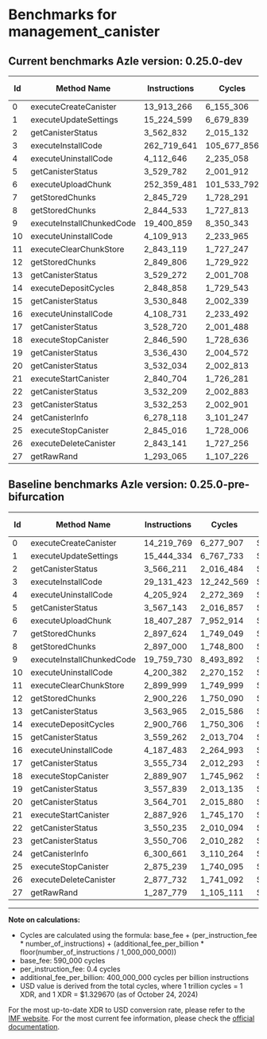 # Benchmarks for management_canister

## Current benchmarks Azle version: 0.25.0-dev

| Id  | Method Name               | Instructions | Cycles      | USD           | USD/Million Calls | Change                                |
| --- | ------------------------- | ------------ | ----------- | ------------- | ----------------- | ------------------------------------- |
| 0   | executeCreateCanister     | 13_913_266   | 6_155_306   | $0.0000081845 | $8.18             | <font color="green">-306_503</font>   |
| 1   | executeUpdateSettings     | 15_224_599   | 6_679_839   | $0.0000088820 | $8.88             | <font color="green">-219_735</font>   |
| 2   | getCanisterStatus         | 3_562_832    | 2_015_132   | $0.0000026795 | $2.67             | <font color="green">-3_379</font>     |
| 3   | executeInstallCode        | 262_719_641  | 105_677_856 | $0.0001405167 | $140.51           | <font color="red">+233_588_218</font> |
| 4   | executeUninstallCode      | 4_112_646    | 2_235_058   | $0.0000029719 | $2.97             | <font color="green">-93_278</font>    |
| 5   | getCanisterStatus         | 3_529_782    | 2_001_912   | $0.0000026619 | $2.66             | <font color="green">-37_361</font>    |
| 6   | executeUploadChunk        | 252_359_481  | 101_533_792 | $0.0001350064 | $135.00           | <font color="red">+233_952_194</font> |
| 7   | getStoredChunks           | 2_845_729    | 1_728_291   | $0.0000022981 | $2.29             | <font color="green">-51_895</font>    |
| 8   | getStoredChunks           | 2_844_533    | 1_727_813   | $0.0000022974 | $2.29             | <font color="green">-52_467</font>    |
| 9   | executeInstallChunkedCode | 19_400_859   | 8_350_343   | $0.0000111032 | $11.10            | <font color="green">-358_871</font>   |
| 10  | executeUninstallCode      | 4_109_913    | 2_233_965   | $0.0000029704 | $2.97             | <font color="green">-90_469</font>    |
| 11  | executeClearChunkStore    | 2_843_119    | 1_727_247   | $0.0000022967 | $2.29             | <font color="green">-56_880</font>    |
| 12  | getStoredChunks           | 2_849_806    | 1_729_922   | $0.0000023002 | $2.30             | <font color="green">-50_420</font>    |
| 13  | getCanisterStatus         | 3_529_272    | 2_001_708   | $0.0000026616 | $2.66             | <font color="green">-34_693</font>    |
| 14  | executeDepositCycles      | 2_848_858    | 1_729_543   | $0.0000022997 | $2.29             | <font color="green">-51_908</font>    |
| 15  | getCanisterStatus         | 3_530_848    | 2_002_339   | $0.0000026625 | $2.66             | <font color="green">-28_414</font>    |
| 16  | executeUninstallCode      | 4_108_731    | 2_233_492   | $0.0000029698 | $2.96             | <font color="green">-78_752</font>    |
| 17  | getCanisterStatus         | 3_528_720    | 2_001_488   | $0.0000026613 | $2.66             | <font color="green">-27_014</font>    |
| 18  | executeStopCanister       | 2_846_590    | 1_728_636   | $0.0000022985 | $2.29             | <font color="green">-43_317</font>    |
| 19  | getCanisterStatus         | 3_536_430    | 2_004_572   | $0.0000026654 | $2.66             | <font color="green">-21_409</font>    |
| 20  | getCanisterStatus         | 3_532_034    | 2_002_813   | $0.0000026631 | $2.66             | <font color="green">-32_667</font>    |
| 21  | executeStartCanister      | 2_840_704    | 1_726_281   | $0.0000022954 | $2.29             | <font color="green">-47_222</font>    |
| 22  | getCanisterStatus         | 3_532_209    | 2_002_883   | $0.0000026632 | $2.66             | <font color="green">-18_026</font>    |
| 23  | getCanisterStatus         | 3_532_253    | 2_002_901   | $0.0000026632 | $2.66             | <font color="green">-18_453</font>    |
| 24  | getCanisterInfo           | 6_278_118    | 3_101_247   | $0.0000041236 | $4.12             | <font color="green">-22_543</font>    |
| 25  | executeStopCanister       | 2_845_016    | 1_728_006   | $0.0000022977 | $2.29             | <font color="green">-30_223</font>    |
| 26  | executeDeleteCanister     | 2_843_141    | 1_727_256   | $0.0000022967 | $2.29             | <font color="green">-34_591</font>    |
| 27  | getRawRand                | 1_293_065    | 1_107_226   | $0.0000014722 | $1.47             | <font color="red">+5_286</font>       |

## Baseline benchmarks Azle version: 0.25.0-pre-bifurcation

| Id  | Method Name               | Instructions | Cycles     | USD           | USD/Million Calls |
| --- | ------------------------- | ------------ | ---------- | ------------- | ----------------- |
| 0   | executeCreateCanister     | 14_219_769   | 6_277_907  | $0.0000083475 | $8.34             |
| 1   | executeUpdateSettings     | 15_444_334   | 6_767_733  | $0.0000089989 | $8.99             |
| 2   | getCanisterStatus         | 3_566_211    | 2_016_484  | $0.0000026813 | $2.68             |
| 3   | executeInstallCode        | 29_131_423   | 12_242_569 | $0.0000162786 | $16.27            |
| 4   | executeUninstallCode      | 4_205_924    | 2_272_369  | $0.0000030215 | $3.02             |
| 5   | getCanisterStatus         | 3_567_143    | 2_016_857  | $0.0000026818 | $2.68             |
| 6   | executeUploadChunk        | 18_407_287   | 7_952_914  | $0.0000105748 | $10.57            |
| 7   | getStoredChunks           | 2_897_624    | 1_749_049  | $0.0000023257 | $2.32             |
| 8   | getStoredChunks           | 2_897_000    | 1_748_800  | $0.0000023253 | $2.32             |
| 9   | executeInstallChunkedCode | 19_759_730   | 8_493_892  | $0.0000112941 | $11.29            |
| 10  | executeUninstallCode      | 4_200_382    | 2_270_152  | $0.0000030186 | $3.01             |
| 11  | executeClearChunkStore    | 2_899_999    | 1_749_999  | $0.0000023269 | $2.32             |
| 12  | getStoredChunks           | 2_900_226    | 1_750_090  | $0.0000023270 | $2.32             |
| 13  | getCanisterStatus         | 3_563_965    | 2_015_586  | $0.0000026801 | $2.68             |
| 14  | executeDepositCycles      | 2_900_766    | 1_750_306  | $0.0000023273 | $2.32             |
| 15  | getCanisterStatus         | 3_559_262    | 2_013_704  | $0.0000026776 | $2.67             |
| 16  | executeUninstallCode      | 4_187_483    | 2_264_993  | $0.0000030117 | $3.01             |
| 17  | getCanisterStatus         | 3_555_734    | 2_012_293  | $0.0000026757 | $2.67             |
| 18  | executeStopCanister       | 2_889_907    | 1_745_962  | $0.0000023216 | $2.32             |
| 19  | getCanisterStatus         | 3_557_839    | 2_013_135  | $0.0000026768 | $2.67             |
| 20  | getCanisterStatus         | 3_564_701    | 2_015_880  | $0.0000026805 | $2.68             |
| 21  | executeStartCanister      | 2_887_926    | 1_745_170  | $0.0000023205 | $2.32             |
| 22  | getCanisterStatus         | 3_550_235    | 2_010_094  | $0.0000026728 | $2.67             |
| 23  | getCanisterStatus         | 3_550_706    | 2_010_282  | $0.0000026730 | $2.67             |
| 24  | getCanisterInfo           | 6_300_661    | 3_110_264  | $0.0000041356 | $4.13             |
| 25  | executeStopCanister       | 2_875_239    | 1_740_095  | $0.0000023138 | $2.31             |
| 26  | executeDeleteCanister     | 2_877_732    | 1_741_092  | $0.0000023151 | $2.31             |
| 27  | getRawRand                | 1_287_779    | 1_105_111  | $0.0000014694 | $1.46             |

---

**Note on calculations:**

-   Cycles are calculated using the formula: base_fee + (per_instruction_fee \* number_of_instructions) + (additional_fee_per_billion \* floor(number_of_instructions / 1_000_000_000))
-   base_fee: 590_000 cycles
-   per_instruction_fee: 0.4 cycles
-   additional_fee_per_billion: 400_000_000 cycles per billion instructions
-   USD value is derived from the total cycles, where 1 trillion cycles = 1 XDR, and 1 XDR = $1.329670 (as of October 24, 2024)

For the most up-to-date XDR to USD conversion rate, please refer to the [IMF website](https://www.imf.org/external/np/fin/data/rms_sdrv.aspx).
For the most current fee information, please check the [official documentation](https://internetcomputer.org/docs/current/developer-docs/gas-cost#execution).
